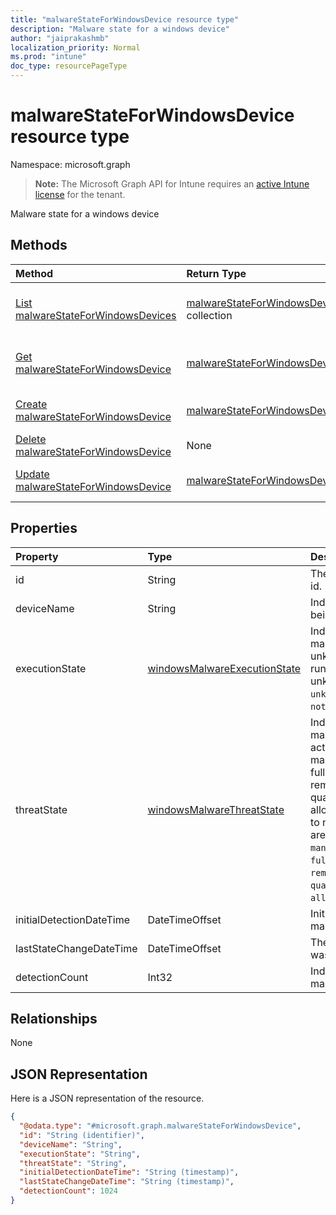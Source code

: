 ```yaml
---
title: "malwareStateForWindowsDevice resource type"
description: "Malware state for a windows device"
author: "jaiprakashmb"
localization_priority: Normal
ms.prod: "intune"
doc_type: resourcePageType
---
```


# malwareStateForWindowsDevice resource type

Namespace: microsoft.graph

> **Note:** The Microsoft Graph API for Intune requires an [active Intune license](https://go.microsoft.com/fwlink/?linkid=839381) for the tenant.

Malware state for a windows device

## Methods
|Method|Return Type|Description|
|:---|:---|:---|
|[List malwareStateForWindowsDevices](../api/intune-devices-malwarestateforwindowsdevice-list.md)|[malwareStateForWindowsDevice](../resources/intune-devices-malwarestateforwindowsdevice.md) collection|List properties and relationships of the [malwareStateForWindowsDevice](../resources/intune-devices-malwarestateforwindowsdevice.md) objects.|
|[Get malwareStateForWindowsDevice](../api/intune-devices-malwarestateforwindowsdevice-get.md)|[malwareStateForWindowsDevice](../resources/intune-devices-malwarestateforwindowsdevice.md)|Read properties and relationships of the [malwareStateForWindowsDevice](../resources/intune-devices-malwarestateforwindowsdevice.md) object.|
|[Create malwareStateForWindowsDevice](../api/intune-devices-malwarestateforwindowsdevice-create.md)|[malwareStateForWindowsDevice](../resources/intune-devices-malwarestateforwindowsdevice.md)|Create a new [malwareStateForWindowsDevice](../resources/intune-devices-malwarestateforwindowsdevice.md) object.|
|[Delete malwareStateForWindowsDevice](../api/intune-devices-malwarestateforwindowsdevice-delete.md)|None|Deletes a [malwareStateForWindowsDevice](../resources/intune-devices-malwarestateforwindowsdevice.md).|
|[Update malwareStateForWindowsDevice](../api/intune-devices-malwarestateforwindowsdevice-update.md)|[malwareStateForWindowsDevice](../resources/intune-devices-malwarestateforwindowsdevice.md)|Update the properties of a [malwareStateForWindowsDevice](../resources/intune-devices-malwarestateforwindowsdevice.md) object.|

## Properties
|Property|Type|Description|
|:---|:---|:---|
|id|String|The unique Identifier. This is device id.|
|deviceName|String|Indicates the name of the device being evaluated for malware state|
|executionState|[windowsMalwareExecutionState](../resources/intune-devices-windowsmalwareexecutionstate.md)|Indicates execution status of the malware. Possible values are: unknown, blocked, allowed, running, notRunning. Defaults to unknown. Possible values are: `unknown`, `blocked`, `allowed`, `running`, `notRunning`.|
|threatState|[windowsMalwareThreatState](../resources/intune-devices-windowsmalwarethreatstate.md)|Indicates threat status of the malware. Possible values are: active, actionFailed, manualStepsRequired, fullScanRequired, rebootRequired, remediatedWithNonCriticalFailures, quarantined, removed, cleaned, allowed, noStatusCleared. defaults to noStatusCleared. Possible values are: `active`, `actionFailed`, `manualStepsRequired`, `fullScanRequired`, `rebootRequired`, `remediatedWithNonCriticalFailures`, `quarantined`, `removed`, `cleaned`, `allowed`, `noStatusCleared`.|
|initialDetectionDateTime|DateTimeOffset|Initial detection datetime of the malware|
|lastStateChangeDateTime|DateTimeOffset|The last time this particular threat was changed|
|detectionCount|Int32|Indicates the number of times the malware is detected|

## Relationships
None

## JSON Representation
Here is a JSON representation of the resource.
<!-- {
  "blockType": "resource",
  "keyProperty": "id",
  "@odata.type": "microsoft.graph.malwareStateForWindowsDevice"
}
-->
``` json
{
  "@odata.type": "#microsoft.graph.malwareStateForWindowsDevice",
  "id": "String (identifier)",
  "deviceName": "String",
  "executionState": "String",
  "threatState": "String",
  "initialDetectionDateTime": "String (timestamp)",
  "lastStateChangeDateTime": "String (timestamp)",
  "detectionCount": 1024
}
```
